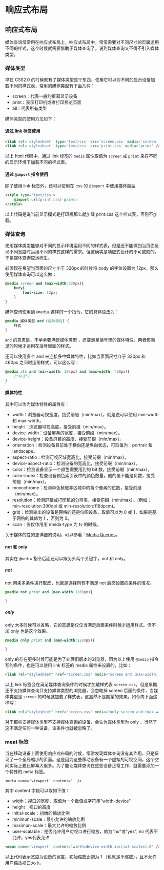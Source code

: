# 响应式布局


## 响应式布局

媒体查询常常用在响应式布局上，响应式布局中，常常需要对不同尺寸的页面运用不同的样式，这个时候就需要借助于媒体查询了。说到媒体查询又不得不引入媒体类型。

### 媒体类型

早在 CSS2.0 的时候就有了媒体类型这个东西，使用它可以对不同的显示设备加载不同的样式表，常用的媒体类型有下面几种：

+ screen：代表一般的屏幕显示设备
+ print：表示打印机或者打印预览页面
+ all：代表所有类型

媒体类型的使用方法如下：

#### 通过 link 标签使用

```html
<link rel='stylesheet' type='text/css' src='screen.css' media='screen' />
<link rel='stylesheet' type='text/css' src='print.css' media='print' />
```

以上 html 代码中，通过 link 标签的 `media` 属性取值为 `screen` 或 `print` 来在不同的显示环境下加载不同的样式表。


#### 通过 `@import` 指令使用

除了使用 link 标签外，还可以使用在 css 的 `@import` 中使用媒体类型

```html
<style type='text/css'>
    @import url(print.css) print;
</style>
```

以上代码是说当前显示模式是打印机那么就加载 print.css 这个样式表，否则不加载。




### 媒体查询

使用媒体类型能够对不同的显示环境运用不同的样式表，但是还不能做到当页面呈现不同宽度时运用不同的样式这样的需求。但这确实是响应式设计的不可或缺的，于是媒体查询应运而生。

必须现在希望当页面的尺寸小于 320px 的时候将 body 的字体设置为 12px，那么使用媒体查询可以这么做：

```css
@media screen and (max-width:320px){
	body{
        font-size: 12px;
    }
}
```

媒体查询使用到 `@media` 这样的一个指令，它的具体语法为：

```css
@media 媒体类型 and (媒体特性) {
    样式
}
```

`and` 的意思是，不单单要满足媒体类型 ，还要满足括号里的媒体特性，两者都满足的时候才运用花括号里面的样式。

还可以使用多个 and 来连接多中媒体特性，比如当页面尺寸介于 320px 和 460px 之间时运用样式，可以这么写：

```css
@media all and (min-width: 320px) and (max-width: 460px){
    /*样式*/
}
```

#### 媒体特性

其中可以作为媒体特性的属性有：

+ width：浏览器可视宽度，接受前缀（min/max），就是说可以使用 min-width 和 max-width。
+ height：浏览器可视高度，接受前缀（min/max）。
+ device-width：设备屏幕的宽度，接受前缀（min/max）。
+ device-height：设备屏幕的高度，接受前缀（min/max）。
+ orientation：检测设备目前处于横向还是纵向状态，可取值为：portrait 和 landscape。
+ aspect-ratio：检测可视区域宽高比，接受前缀（min/max）。
+ device-aspect-ratio：检测设备的宽高比，接受前缀（min/max）。
+ color：检测设备显示一个颜色需要用到的 bit 数，接受前缀（min/max）。
+ color-index：检查设备颜色索引表中的颜色数量，他的值不能是负数，接受前缀（min/max）。
+ monochrome：检测单色楨缓冲区域中的每个像素的位数，接受前缀（min/max）。
+ resolution：检测屏幕或打印机的分辨率，接受前缀（min/max）。(例如：min-resolution:300dpi 或 min-resolution:118dpcm)。
+ grid：检测输出的设备是网格的还是位图设备，取值可以为 0 或 1，如果是基于网格的其值为 1 ，否则为 0。
+ scan：仅仅作用用 meida-type  为 tv 的时候。

关于媒体的性的更详细的说明，可以参看：[Media Queries](https://www.w3.org/TR/css3-mediaqueries/#media1)。


#### not 和 only

其实在 `@media` 指令后面还可以跟另外两个关键字，not 和 only。

##### not

not 用来多条件进行取反，也就是选择所有不满足 not 后面设置的条件的情况。

```css
@media not print and (max-width:1200px){

}
```

##### only

only 大多时候可以省略，它的意思是仅仅当满足后面条件时候才运用样式。但不加 only 也是这个效果。

```css
@media only print and (max-width:1200px){

}
```

only 的存在更多时候可能是为了处理旧版本的浏览器，因为以上使用 `@media` 指令写的条件，也是可以使用 link 标签的 media 属性来设置的，比如：

```html
<link rel="stylesheet" href="screen.css" media="screen and (max-width: 1000px)">
```

以上 link 标签会在满足媒体查询条件的时候才加载样式表 `screen.css`。但是早期还不支持媒体查询只支持媒体类型的浏览器，会忽略掉 screen 后面的条件，当媒体类型是 `screen` 的时候就加载了样式表，这显然不是期望的效果。如今向下面这样写：


```html
<link rel="stylesheet" href="screen.css" media="only screen and (max-width: 1000px)">
```

对于那些支持媒体类型不支持媒体查询的设备，会认为媒体类型为 only ，当然了这不满足任何一种设备，该条件也就被忽略了。

### meat 标签

当在移动设备上面使用响应式布局的时候，常常发现媒体查询没有其作用，只是呈现了一个全局缩小的页面。这是因为这些移动设备有一个虚拟的可视空间，这个空间实际上要比屏幕大很多。为了能让媒体查询在这些设备正常工作，就需要添加一个特殊的 meta 标签。

```
<meta name='viewport' content='' />
```

其中 content 字段可以取如下值：

+ width：视口的宽度，取值为一个数值或字符串"width-device"
+ height：视口的高度
+ initial-scale：初始的缩放比例
+ minimun-scale：最小允许的缩放比例
+ maximun-scale：最大允许的缩放比例
+ user-scalable：是否允许用户对视口进行缩放，值为"no"或"yes", no 代表不允许，yes代表允许


```html
<meat name='viewport' content='width=device-width,initial-scale=1.0' />
```

以上代码表示宽度为设备的宽度，初始缩放比例为 1 （也就是不缩放），且不允许用户缩放视口大小。
